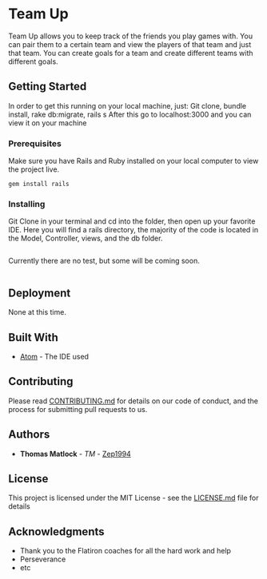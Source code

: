 # Team Up

Team Up allows you to keep track of the friends you play games with. You can
pair them to a certain team and view the players of that team and just that team.
You can create goals for a team and create different teams with different goals.

## Getting Started

In order to get this running on your local machine, just:
Git clone,
bundle install,
rake db:migrate,
rails s
After this go to localhost:3000 and you can view it on your machine


### Prerequisites

Make sure you have Rails and Ruby installed on your local computer to view the project live.
```
gem install rails
```

### Installing

Git Clone in your terminal and cd into the folder, then open up your favorite IDE.
Here you will find a rails directory, the majority of the code is located in the
Model, Controller, views, and the db folder.



```
```
Currently there are no test, but some will be coming soon.
```

``````

## Deployment

None at this time.

## Built With

* [Atom](https://atom.io/) - The IDE used

## Contributing

Please read [CONTRIBUTING.md](https://gist.github.com/zep1994/) for details on our code of conduct, and the process for submitting pull requests to us.


## Authors

* **Thomas Matlock** - *TM* - [Zep1994](https://github.com/zep1994)

## License

This project is licensed under the MIT License - see the [LICENSE.md](LICENSE.md) file for details

## Acknowledgments

* Thank you to the Flatiron coaches for all the hard work and help
* Perseverance
* etc
